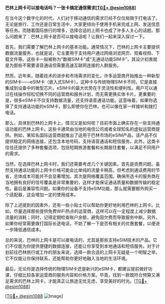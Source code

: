**巴林上网卡可以接电话吗？一张卡搞定通信需求[[TG💪+ @esim1088](https://t.me/s/esim1088)]**

在当今这个数字化的时代，人们对于移动通信的需求已经不仅仅局限于打电话了。无论是旅行、工作还是日常生活中，大家更倾向于使用手机来完成上网、发送信息等任务。而随着国际旅行的增多，选择合适的上网卡也成了许多人关心的话题。那么问题来了：巴林上网卡是否可以接电话呢？让我们一起来深入探讨一下。

首先，我们需要了解巴林上网卡的基本功能。通常情况下，巴林的上网卡主要提供数据流量服务，也就是说，它主要用于支持用户通过网络浏览网页、观看视频、下载文件等。这些卡一般被称为“数据SIM卡”或“无通话功能SIM卡”，其设计初衷就是为那些不需要语音通话但需要高速互联网连接的人群服务。

然而，近年来，随着技术的进步和市场需求的变化，许多运营商开始推出一种新型的SIM卡——eSIM卡（嵌入式SIM卡）。这种卡与传统物理SIM卡不同，它是直接集成到设备中的微型芯片。eSIM卡的最大优势在于灵活性和便利性。用户可以通过在线操作轻松切换不同的运营商和服务计划，而无需更换实体卡片。更重要的是，很多eSIM卡不仅支持数据流量，还支持语音通话功能。这意味着，如果你选择了支持通话功能的eSIM卡，那么即使你在巴林，也可以像在家一样接听和拨打电话。

那么，具体到巴林的上网卡上，情况又是如何呢？目前市面上确实存在一些支持通话功能的巴林上网卡。这些卡通常由当地的电信公司或者全球知名的虚拟运营商提供。例如，某知名国际运营商就推出了适用于巴林市场的eSIM产品，该产品不仅提供稳定的网络连接，还包含本地号码，支持语音通话和短信服务。此外，这类卡往往还提供了多种套餐选项，包括短期旅游套餐和长期居住套餐，以满足不同用户的需求。

当然，在选择巴林上网卡时，我们还需要考虑几个关键因素。首先是资费问题。虽然支持通话功能的上网卡价格可能会比单纯的流量卡稍高，但考虑到通话费用的节省，总体成本可能并不会显著增加。其次是网络覆盖范围。确保所选卡的服务商在当地拥有良好的信号覆盖是非常重要的，这样才能保证通话质量和数据传输的稳定性。最后是兼容性问题。如果你的设备不支持eSIM功能，那么就需要额外购买一个适配器，这会增加一定的使用成本。

除了上述提到的因素外，还有一些小贴士可以帮助你更好地利用巴林的上网卡。比如，尽量选择那些提供免费WiFi热点的运营商，这样可以在一定程度上减少数据流量的消耗；同时，记得定期检查账户余额，避免因欠费而导致服务中断。另外，如果你经常需要拨打国际长途电话，不妨了解一下是否有相关的优惠套餐，以便进一步降低通信成本。

总的来说，巴林的上网卡是可以接电话的，尤其是那些支持eSIM技术的产品。它们不仅能为你提供便捷的数据连接，还能让你享受到本地通话和短信服务。对于计划前往巴林旅行或工作的朋友来说，选择一款合适的上网卡无疑是一个明智之举。它不仅能让你保持联系，还能帮助你更好地融入当地的生活环境。

最后，无论你是选择传统的物理SIM卡还是新兴的eSIM卡，都建议提前做好功课，仔细比较各家运营商的服务内容和价格方案。毕竟，找到一款既符合预算又满足需求的巴林上网卡，才能真正让旅途无忧无虑，享受美好的时光。[[TG💪+ @esim1088](https://t.me/s/esim1088)]

[[TG💪+ @esim1088](https://t.me/s/esim1088) ![Image](https://i.postimg.cc/4NQfJmqS/Snipaste-2025-05-13-00-14-12.png)]